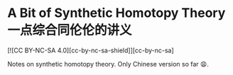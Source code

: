 # A Bit of Synthetic Homotopy Theory 一点综合同伦伦的讲义

[![CC BY-NC-SA 4.0][cc-by-nc-sa-shield]][cc-by-nc-sa]

Notes on synthetic homotopy theory.
Only Chinese version so far 😩.

